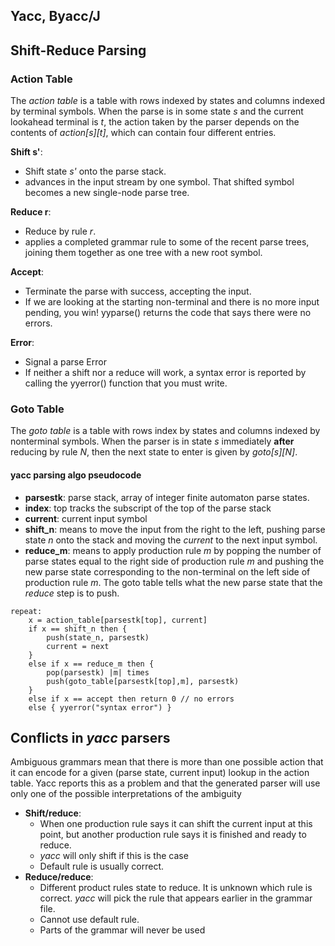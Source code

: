 ## Yacc, Byacc/J

## Shift-Reduce Parsing
### Action Table

The _action table_ is a table with rows indexed by states and columns indexed by terminal symbols.
When the parse is in some state _s_ and the current lookahead terminal is _t_, the action taken
by the parser depends on the contents of _action[s][t]_, which can contain four different entries.

__Shift s'__: 
- Shift state _s'_ onto the parse stack.
- advances in the input stream by one symbol. That shifted symbol becomes a new single-node 
parse tree.

__Reduce r__: 
- Reduce by rule _r_.
- applies a completed grammar rule to some of the recent parse trees, joining them 
together as one tree with a new root symbol.

__Accept__:
- Terminate the parse with success, accepting the input.
- If we are looking at the starting non-terminal and there is no more input pending, 
you win! yyparse() returns the code that says there were no errors.

__Error__:
- Signal a parse Error
- If neither a shift nor a reduce will work, a syntax error is reported by calling 
the yyerror() function that you must write.

### Goto Table
The _goto table_ is a table with rows index by states and columns indexed by nonterminal symbols. 
When the parser is in state _s_ immediately __after__ reducing by rule _N_, then the next state 
to enter is given by _goto[s][N]_.

#### yacc parsing algo pseudocode
- __parsestk__: parse stack, array of integer finite automaton parse states.
- __index__: top tracks the subscript of the top of the parse stack
- __current__: current input symbol
- __shift_n__: means to move the input from the right to the left, pushing parse state _n_
onto the stack and moving the _current_ to the next input symbol.
- __reduce_m__: means to apply production rule _m_ by popping the number of parse states equal
to the right side of production rule _m_ and pushing the new parse state corresponding
to the non-terminal on the left side of production rule _m_. The goto table tells what
the new parse state that the _reduce_ step is to push.
```
repeat:
    x = action_table[parsestk[top], current]
    if x == shift_n then {
        push(state_n, parsestk)
        current = next
    }
    else if x == reduce_m then {
        pop(parsestk) |m| times
        push(goto_table[parsestk[top],m], parsestk)
    }
    else if x == accept then return 0 // no errors
    else { yyerror("syntax error") }
```

## Conflicts in _yacc_ parsers
Ambiguous grammars mean that there is more than one possible action that it can encode for a
given (parse state, current input) lookup in the action table. Yacc reports this as a problem
and that the generated parser will use only one of the possible interpretations of the ambiguity

- __Shift/reduce__:
    - When one production rule says it can shift the current input at this point, but another production
      rule says it is finished and ready to reduce.
    - _yacc_ will only shift if this is the case
    - Default rule is usually correct.
- __Reduce/reduce__:
    - Different product rules state to reduce. It is unknown which rule is correct.
      _yacc_ will pick the rule that appears earlier in the grammar file.
    - Cannot use default rule.
    - Parts of the grammar will never be used

